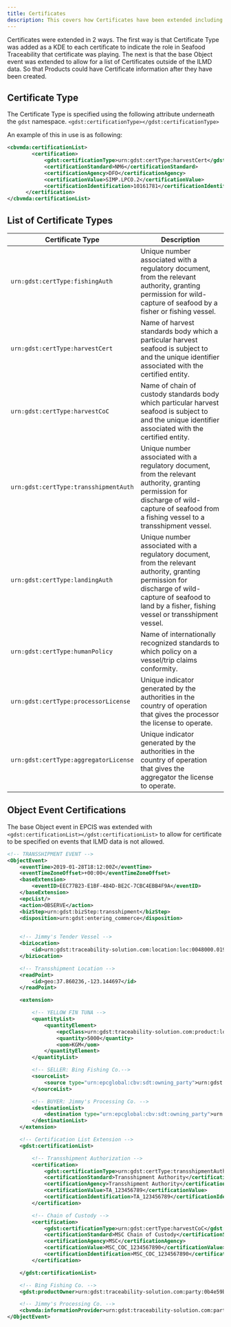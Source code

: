 ```yaml
---
title: Certificates
description: This covers how Certificates have been extended including Certificate Types and where Certificates can be added.
---
```


Certificates were extended in 2 ways. The first way is that Certificate Type was added as a KDE to each certificate to indicate the role in Seafood Traceability that certificate was playing. The next is that the base Object event was extended to allow for a list of Certificates outside of the ILMD data. So that Products could have Certificate information after they have been created.

## Certificate Type

The Certificate Type is specified using the following attribute underneath the `gdst` namespace.
`<gdst:certificationType></gdst:certificationType>`

An example of this in use is as following:
```xml
<cbvmda:certificationList>
        <certification>
            <gdst:certificationType>urn:gdst:certType:harvestCert</gdst:certificationType>
            <certificationStandard>NM6</certificationStandard>
            <certificationAgency>DFO</certificationAgency>
            <certificationValue>SIMP.LPCO.2</certificationValue>
            <certificationIdentification>10161781</certificationIdentification>
      </certification>
</cbvmda:certificationList>
```

## List of Certificate Types
| Certificate Type | Description |
| ----------- | ----------- |
| `urn:gdst:certType:fishingAuth` | Unique number associated with a regulatory document, from the relevant authority, granting permission for wild-capture of seafood by a fisher or fishing vessel. |
| `urn:gdst:certType:harvestCert` | Name of harvest standards body which a particular harvest seafood is subject to and the unique identifier associated with the certified entity. |
| `urn:gdst:certType:harvestCoC` | Name of chain of custody standards body which particular harvest seafood is subject to and the unique identifier associated with the certified entity. |
| `urn:gdst:certType:transshipmentAuth` | Unique number associated with a regulatory document, from the relevant authority, granting permission for discharge of wild-capture of seafood from a fishing vessel to a transshipment vessel. |
| `urn:gdst:certType:landingAuth` | Unique number associated with a regulatory document, from the relevant authority, granting permission for discharge of wild-capture of seafood to land by a fisher, fishing vessel or transshipment vessel. |
| `urn:gdst:certType:humanPolicy` | Name of internationally recognized standards to which policy on a vessel/trip claims conformity. |
| `urn:gdst:certType:processorLicense` | Unique indicator generated by the authorities in the country of operation that gives the processor the license to operate. |
| `urn:gdst:certType:aggregatorLicense` | Unique indicator generated by the authorities in the country of operation that gives the aggregator the license to operate. |

## Object Event Certifications

The base Object event in EPCIS was extended with `<gdst:certificationList></gdst:certificationList>` to allow for certificate to be specified on events that ILMD data is not allowed.

```xml
<!-- TRANSSHIPMENT EVENT -->
<ObjectEvent>
    <eventTime>2019-01-28T18:12:00Z</eventTime>
    <eventTimeZoneOffset>+00:00</eventTimeZoneOffset>
    <baseExtension>
        <eventID>EEC77B23-E1BF-484D-BE2C-7CBC4EBB4F9A</eventID>
    </baseExtension>
    <epcList/>
    <action>OBSERVE</action>
    <bizStep>urn:gdst:bizStep:transshipment</bizStep>
    <disposition>urn:gdst:entering_commerce</disposition>
    

    <!-- Jimmy's Tender Vessel -->
    <bizLocation>
        <id>urn:gdst:traceability-solution.com:location:loc:0048000.019283"</id>
    </bizLocation>

    <!-- Transshipment Location -->
    <readPoint>
        <id>geo:37.860236,-123.144697</id>
    </readPoint>

    <extension>

        <!-- YELLOW FIN TUNA -->
        <quantityList>
            <quantityElement>
                <epcClass>urn:gdst:traceability-solution.com:product:lot:class:0b4e59bb-29ba-4edd-8e51-7e8d1a96dce7.YFT-FILLET.LOT20203015</epcClass>
                <quantity>5000</quantity>
                <uom>KGM</uom>
            </quantityElement>
        </quantityList>

        <!-- SELLER: Bing Fishing Co.-->
        <sourceList>
            <source type="urn:epcglobal:cbv:sdt:owning_party">urn:gdst:traceability-solution.com:party:0b4e59bb-29ba-4edd-8e51-7e8d1a96dce7</source>
        </sourceList>

        <!-- BUYER: Jimmy's Processing Co. -->
        <destinationList>
            <destination type="urn:epcglobal:cbv:sdt:owning_party">urn:gdst:traceability-solution.com:party:0048000.000001</destination>
        </destinationList>
    </extension>

    <!-- Certification List Extension -->
    <gdst:certificationList>

        <!-- Transshipment Authorization -->
        <certification>
            <gdst:certificationType>urn:gdst:certType:transshipmentAuth</gdst:certificationType>
            <certificationStandard>Transshipment Authority</certificationStandard>
            <certificationAgency>Transshipment Authority</certificationAgency>
            <certificationValue>TA_123456789</certificationValue>
            <certificationIdentification>TA_123456789</certificationIdentification>
        </certification>

        <!-- Chain of Custody -->
        <certification>
            <gdst:certificationType>urn:gdst:certType:harvestCoC</gdst:certificationType>
            <certificationStandard>MSC Chain of Custody</certificationStandard>
            <certificationAgency>MSC</certificationAgency>
            <certificationValue>MSC_COC_1234567890</certificationValue>
            <certificationIdentification>MSC_COC_1234567890</certificationIdentification>
        </certification>

    </gdst:certificationList>

    <!-- Bing Fishing Co. -->
    <gdst:productOwner>urn:gdst:traceability-solution.com:party:0b4e59bb-29ba-4edd-8e51-7e8d1a96dce7</gdst:productOwner>

    <!-- Jimmy's Processing Co. -->
    <cbvmda:informationProvider>urn:gdst:traceability-solution.com:party:0048000.000001</cbvmda:informationProvider>
</ObjectEvent>
```